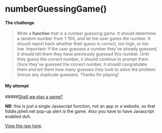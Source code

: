# numberGuessingGame()

#### The challenge
> Write a **function** that is a number guessing game. It should determine a random number from 1-100, and let the user guess the number. It should report back whether their guess is correct, too high, or too low. Important: if the user guesses a number they've already guessed, it should tell them they have previously guessed this number. Until they guess the correct number, it should continue to prompt them. Once they've guessed the correct number, it should congratulate them and tell them how many guesses they took to solve the problem (minus any duplicate guesses). Thanks for playing!

#### My attempt

#####[Shall we play a game?](https://jsfiddle.net/m10n/cj2h3zh6/)

**NB:** this is just a single Javascript function, not an app or a website, so that fiddle.jshell.net pop-up alert *is* the game.
Also you have to have Javascript enabled duh.

[View the raw here](https://raw.githubusercontent.com/m10n/numberGuessingGame/master/numberGuessingGame.js).


